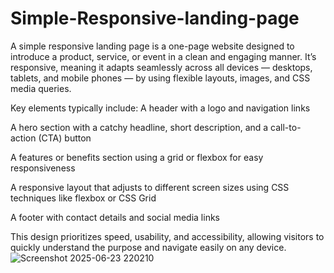 # Simple-Responsive-landing-page
A simple responsive landing page is a one-page website designed to introduce a product, service, or event in a clean and engaging manner. It’s responsive, meaning it adapts seamlessly across all devices — desktops, tablets, and mobile phones — by using flexible layouts, images, and CSS media queries.

Key elements typically include:
A header with a logo and navigation links

A hero section with a catchy headline, short description, and a call-to-action (CTA) button

A features or benefits section using a grid or flexbox for easy responsiveness

A responsive layout that adjusts to different screen sizes using CSS techniques like flexbox or CSS Grid

A footer with contact details and social media links

This design prioritizes speed, usability, and accessibility, allowing visitors to quickly understand the purpose and navigate easily on any device.![Screenshot 2025-06-23 220210](https://github.com/user-attachments/assets/c3a8f99d-24e5-4cbc-b473-86472f0c6de6)
